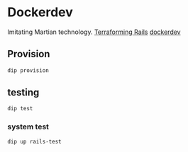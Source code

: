 # Dockerdev
Imitating Martian technology.
[Terraforming Rails](https://github.com/evilmartians/terraforming-rails)
[dockerdev](https://github.com/evilmartians/terraforming-rails/tree/master/examples/dockerdev)

## Provision
```sh
dip provision
```


## testing

```sh
dip test
```
### system test
```sh
dip up rails-test
```
